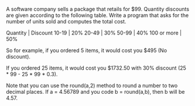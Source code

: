 A software company sells a package that retails for $99.
Quantity discounts are given according to the following table.
Write a program that asks for the number of units sold and computes the total cost.

Quantity    | Discount
10-19       | 20%
20-49       | 30%
50-99       | 40%
100 or more | 50%

So for example, if you ordered 5 items, it would cost you $495 (No discount).

If you ordered 25 items, it would cost you $1732.50 with 30% discount (25 * 99 - 25 * 99 * 0.3).

Note that you can use the round(a,2) method to round a number to two decimal places.
If a = 4.56789 and you code b = round(a,b), then b will be 4.57.
